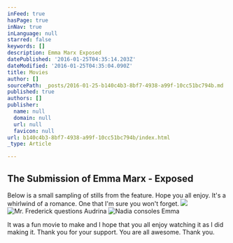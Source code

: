 ```yaml
---
inFeed: true
hasPage: true
inNav: true
inLanguage: null
starred: false
keywords: []
description: Emma Marx Exposed
datePublished: '2016-01-25T04:35:14.203Z'
dateModified: '2016-01-25T04:35:04.090Z'
title: Movies
author: []
sourcePath: _posts/2016-01-25-b140c4b3-8bf7-4938-a99f-10cc51bc794b.md
published: true
authors: []
publisher:
  name: null
  domain: null
  url: null
  favicon: null
url: b140c4b3-8bf7-4938-a99f-10cc51bc794b/index.html
_type: Article

---
```

## The Submission of Emma Marx - Exposed

Below is a small sampling of stills from the feature. Hope you all enjoy. It's a whirlwind of a romance. One that I'm sure you won't forget.
![](https://s3-us-west-2.amazonaws.com/the-grid-img/p/2bf7c78c74aca3b92e3938632cccb0e2691fb540.jpg)
![Mr. Frederick questions Audrina](https://the-grid-user-content.s3-us-west-2.amazonaws.com/54a512a2-fce2-43cc-b05b-2bc69d8751f8.jpg)
![Nadia consoles Emma](https://the-grid-user-content.s3-us-west-2.amazonaws.com/bbb73596-91aa-4635-b1ff-c87c919ef011.jpg)

It was a fun movie to make and I hope that you all enjoy watching it as I did making it. Thank you for your support. You are all awesome. Thank you.